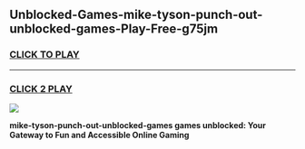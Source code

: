 
## Unblocked-Games-mike-tyson-punch-out-unblocked-games-Play-Free-g75jm
<h3>
<a href="https://premium76.site?title=mike-tyson-punch-out-unblocked-games&ref=23A">CLICK TO PLAY</a></h3>
<hr>

<h3>
<a href="https://premium76.site?title=mike-tyson-punch-out-unblocked-games&ref=23A">CLICK 2 PLAY</a>
  
</h3>

<a href="https://premium76.site?title=mike-tyson-punch-out-unblocked-games&ref=23A"><img src="https://clearcache.store/games.png"></a>


**mike-tyson-punch-out-unblocked-games games unblocked: Your Gateway to Fun and Accessible Online Gaming**
